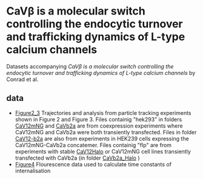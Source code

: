 # CaVβ is a molecular switch controlling the endocytic turnover and trafficking dynamics of L-type calcium channels

Datasets accompanying *CaVβ is a molecular switch controlling the endocytic turnover and trafficking dynamics of L-type calcium channels* by Conrad et al.

## data
* [Figure2_3](../master/data/Figure2_3) Trajectories and analysis from particle tracking experiments shown in Figure 2 and Figure 3. Files containig "hek293" in folders [CaV12mNG](../master/data/CaV12mNG) and [CaVb2a](../master/data/CaVb2a) are from coexpression experiments where CaV12mNG and CaVb2a were both transiently transfected. Files in folder [CaV12-b2a](../master/data/CaV12-b2a) are also from experiments in HEK239 cells expressing the CaV12mNG-CaVb2a concatemer.
Files containig "flp" are from experiments with stable [CaV12Halo](../master/data/CaV12Halo) or CaV12mNG cell lines transiently transfected with CaVb2a (in folder [CaVb2a_Halo](../master/data/CaVb2a_Halo) )    
* [Figure4](../master/data/Figure4) Flourescence data used to calculate time constants of internalisation 